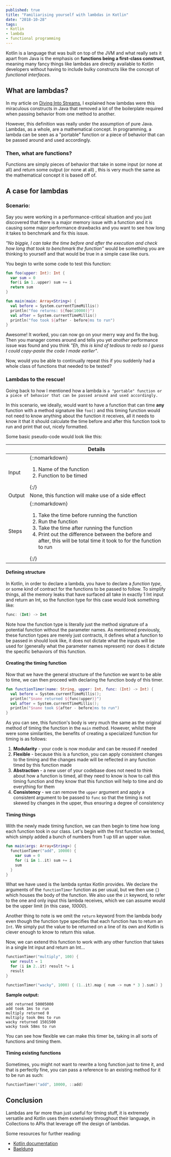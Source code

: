 ```yaml
---
published: true
title: "Familiarising yourself with lambdas in Kotlin"
date: "2018-10-28"
tags:
- Kotlin
- lambda
- functional programming
---
```

Kotlin is a language that was built on top of the JVM and what really sets it apart from Java is the emphasis on
**functions being a first-class construct**, meaning many fancy things like lambdas are directly available to Kotlin
developers without having to include bulky constructs like the concept of *functional interfaces*.

## What are lambdas?

In my article on [Diving Into Streams,](https://woojiahao.github.io/Diving-Into-Streams/) I explained how lambdas
were this miraculous constructs in Java that removed a lot of the boilerplate required when passing behavior from one
method to another.

However, this definition was really under the assumption of pure Java. Lambdas, as a whole, are a mathematical concept.
In programming, a lambda can be seen as a "portable" function or a piece of behavior that can be passed around and used
accordingly.

### Then, what are functions?

Functions are simply pieces of behavior that take in some input (or none at all) and return some output (or none at all)
,
this is very much the same as the mathematical concept it is based off of.

## A case for lambdas

### Scenario:

Say you were working in a performance-critical situation and you just discovered that there is a major memory issue with
a function and it is causing some major performance drawbacks and you want to see how long it takes to benchmark and
fix this issue.

*"No biggie, I can take the time before and after the execution and check how long that took to benchmark the function"*
would be something you are thinking to yourself and that would be true in a simple case like ours.

You begin to write some code to test this function:

```kotlin
fun foo(upper: Int): Int {
  var sum = 0
  for(i in 1..upper) sum += i
  return sum
}

fun main(main: Array<String>) {
  val before = System.currentTimeMillis()
  println("foo returns: ${foo(10000)}")
  val after = System.currentTimeMillis()
  println("foo took ${after - before}ms to run")
}
```

Awesome! It worked, you can now go on your merry way and fix the bug. Then you manager comes around and tells you yet
*another* performance issue was found and you think *"Eh, this is kind of tedious to redo so I guess I could copy-paste
the code I made earlier"*.

Now, would you be able to continually repeat this if you suddenly had a whole class of functions that needed to be
tested?

### Lambdas to the rescue!

Going back to how I mentioned how a lambda is `a "portable" function or a piece of behavior that can be passed around
and used accordingly.`

In this scenario, we ideally, would want to have a function that can time **any** function with a method signature like
`foo()` and this timing function would not need to know anything about the function it receives, all it needs to know
it that it should calculate the time before and after this function took to run and print that out, nicely formatted.

Some basic pseudo-code would look like this:

|        | Details                                                                                                                                                                                                                                                         |
| ------ | --------------------------------------------------------------------------------------------------------------------------------------------------------------------------------------------------------------------------------------------------------------- |
| Input  | {::nomarkdown}<ol><li>Name of the function</li><li>Function to be timed</li></ol>{:/}                                                                                                                                                                                             |
| Output | None, this function will make use of a side effect                                                                                                                                                                                                              |
| Steps  | {::nomarkdown}<ol><li>Take the time before running the function</li><li>Run the function</li><li>Take the time after running the function</li><li>Print out the difference between the before and after, this will be total time it took to for the function to run</li></ol>{:/} |

#### Defining structure

In Kotlin, in order to declare a lambda, you have to declare a *function type*, or some kind of contract for the
functions to be passed to follow. To simplify things, all the memory leaks that have surfaced all take in exactly 1 Int
input and return an Int, so the function type for this case would look something like:

```kotlin
func: (Int) -> Int
```

Note how the function type is literally just the method signature of a potential function without the parameter names.
As mentioned previously, these function types are merely just contracts, it defines what a function to be passed in
should
look like, it does not dictate what the inputs will be used for (generally what the parameter names represent) nor does
it dictate the specific behaviors of this function.

#### Creating the timing function

Now that we have the general structure of the function we want to be able to time, we can then proceed with declaring
the
function body of this timer.

```kotlin
fun functionTimer(name: String, upper: Int, func: (Int) -> Int) {
  val before = System.currentTimeMillis();
  println("$name returned ${func(upper)}")
  val after = System.currentTimeMillis();
  println("$name took ${after - before}ms to run")
}
```

As you can see, this function's body is very much the same as the original method of timing the function in the `main`
method. However, whilst there were some similarities, the benefits of creating a specialized function for timing is as
follows:

1. **Modularity** - your code is now modular and can be reused if needed
2. **Flexible** - because this is a function, you can apply consistent changes to the timing and the changes made will
   be reflected in any function timed by this function made
3. **Abstraction** - a new user of your codebase does not need to think about how a function is timed, all they need to
   know is how to call this timing function and they know that this function will help to time and do everything for
   them
4. **Consistency** - we can remove the `upper` argument and apply a consistent argument to be passed to `func` so that
   the timing is not skewed by changes in the upper, thus ensuring a degree of consistency

#### Timing things

With the newly made timing function, we can then begin to time how long each function took in our class. Let's begin
with
the first function we tested, which simply added a bunch of numbers from 1 up till an upper value.

```kotlin
fun main(args: Array<String>) {
  functionTimer("add", 10000) {
    var sum = 0
    for (i in 1..it) sum += i
    sum
  }
}
```

What we have used is the lambda syntax Kotlin provides. We declare the arguments of the `functionTimer` function as per
usual, but we then use `{}` which houses the body of the function. We also use the `it` keyword, to refer to the one and
only input this lambda receives, which we can assume would be the upper limit (in this case, *10000*).

Another thing to note is we omit the `return` keyword from the lambda body even though the function type specifies that
each function has to return an `Int`. We simply put the value to be returned on a line of its own and Kotlin is clever
enough to know to return this value.

Now, we can extend this function to work with any other function that takes in a single Int input and return an Int...

```kotlin
functionTimer("multiply", 100) {
  var result = 1
  for (i in 2..it) result *= i
  result
}

functionTimer("wacky", 1000) { (1..it).map { num -> num * 3 }.sum() }
```

**Sample output:**

```
add returned 50005000
add took 1ms to run
multiply returned 0
multiply took 0ms to run
wacky returned 1501500
wacky took 58ms to run
```

You can see how flexible we can make this timer be, taking in all sorts of functions and timing them.

#### Timing existing functions

Sometimes, you might not want to rewrite a long function just to time it, and that is perfectly fine, you can pass a
reference to an existing method for it to be run as such:

```kotlin
functionTimer("add", 10000, ::add)
```

## Conclusion

Lambdas are far more than just useful for timing stuff, it is extremely versatile and Kotlin uses them extensively
throughout their language, in Collections to APIs that leverage off the design of lambdas.

Some resources for further reading:

* [Kotlin documentation](https://kotlinlang.org/docs/reference/lambdas.html)
* [Baeldung](https://www.baeldung.com/kotlin-lambda-expressions)


